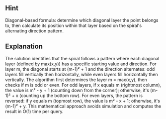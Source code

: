 ## Hint
Diagonal-based formula: determine which diagonal layer the point belongs to, then calculate its position within that layer based on the spiral's alternating direction pattern.

## Explanation
The solution identifies that the spiral follows a pattern where each diagonal layer (defined by max(x,y)) has a specific starting value and direction. For layer m, the diagonal starts at (m-1)² + 1 and the direction alternates: odd layers fill vertically then horizontally, while even layers fill horizontally then vertically. The algorithm first determines the layer m = max(x,y), then checks if m is odd or even. For odd layers, if x equals m (rightmost column), the value is m² - y + 1 (counting down from the corner); otherwise, it's (m-1)² + x (counting up the bottom row). For even layers, the pattern is reversed: if y equals m (topmost row), the value is m² - x + 1; otherwise, it's (m-1)² + y. This mathematical approach avoids simulation and computes the result in O(1) time per query.
